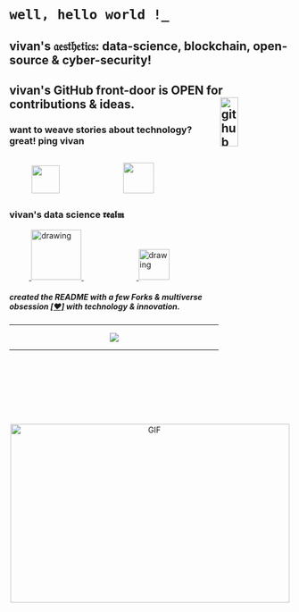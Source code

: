 # `well, hello world !_`
## vivan's 𝔞𝔢𝔰𝔱𝔥𝔢𝔱𝔦𝔠𝔰: data-science, blockchain, open-source & cyber-security!
## vivan's GitHub front-door is OPEN for contributions & ideas. <a href="https://www.linkedin.com/in/vivanvatsa/"><img align="right" src="https://external-content.duckduckgo.com/iu/?u=https%3A%2F%2Ftse3.mm.bing.net%2Fth%3Fid%3DOIP.YvDsRW5jeyP4M_r--pBq7wHaK_%26pid%3DApi&f=1" alt="github" width="25%" height="15%"> </a>

### want to weave stories about technology? great! ping vivan
&nbsp;&nbsp;&nbsp;&nbsp;&nbsp;&nbsp;&nbsp;&nbsp;<a href="https://twitter.com/VivanVatsa"><img src="https://img.icons8.com/fluent/2x/twitter.png" height="50px" width="50px"/></a>&nbsp;&nbsp;&nbsp;&nbsp;&nbsp;&nbsp;&nbsp;&nbsp;&nbsp;&nbsp;&nbsp;&nbsp;&nbsp;&nbsp;&nbsp;&nbsp;&nbsp;&nbsp;&nbsp;&nbsp;&nbsp;&nbsp;&nbsp;<a href="https://www.linkedin.com/in/vivanvatsa/"><img src="https://img.icons8.com/doodle/2x/linkedin--v2.png" height="55px" width="55px"/></a>
----------------------------------

### vivan's data science 𝖗𝖊𝖆𝖑𝖒
&nbsp;&nbsp;&nbsp;&nbsp;&nbsp;&nbsp;&nbsp;&nbsp;&nbsp;<a href="https://www.kaggle.com/vivanvatsa">
  <img src="https://res.cloudinary.com/importdata/image/upload/v1595012924/kaggle_ksaktb.png" alt="drawing" width="90">
</a>
&nbsp;&nbsp;&nbsp;&nbsp;&nbsp;&nbsp;&nbsp;&nbsp;&nbsp;&nbsp;&nbsp;&nbsp;&nbsp;&nbsp;&nbsp;&nbsp;&nbsp;&nbsp;&nbsp;&nbsp;&nbsp;&nbsp;&nbsp;&nbsp;<a href="https://aicrowd.com/participants/vivanvatsa">
  <img src="https://gitlab.aicrowd.com/uploads/-/system/appearance/header_logo/1/aicrowd-logo.png" alt="drawing" width="55">  
</a>

##### created the *README* with a few Forks & multiverse obsession [[❤️]](https://twitter.com/VivanVatsa) with technology & innovation.
----------------------------------
<div align="center">

[![][banner-url]][repo-url]  


  

</div>




[panda]: https://user-images.githubusercontent.com/7276145/117089593-ec02d000-ad23-11eb-8019-80bd34eecaa3.gif
[repo-url]: https://github.com/VivanVatsa
[banner-url]: https://user-images.githubusercontent.com/7276145/117090386-308f6b00-ad26-11eb-9763-2c0c3d47c5db.gif


-------
<div align ="center">
<img align="center" alt="GIF" src="https://github.com/abhisheknaiidu/abhisheknaiidu/blob/master/code.gif?raw=true" width="500" height="320" />
</div>
